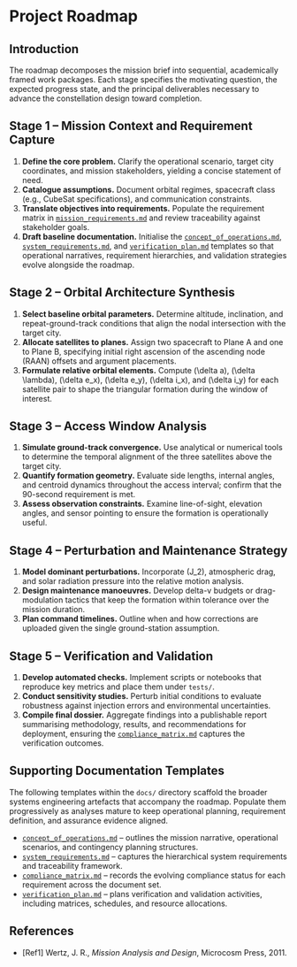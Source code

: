 # Project Roadmap

## Introduction
The roadmap decomposes the mission brief into sequential, academically framed work packages. Each stage specifies the motivating question, the expected progress state, and the principal deliverables necessary to advance the constellation design toward completion.

## Stage 1 – Mission Context and Requirement Capture
1. **Define the core problem.** Clarify the operational scenario, target city coordinates, and mission stakeholders, yielding a concise statement of need.
2. **Catalogue assumptions.** Document orbital regimes, spacecraft class (e.g., CubeSat specifications), and communication constraints.
3. **Translate objectives into requirements.** Populate the requirement matrix in [`mission_requirements.md`](mission_requirements.md) and review traceability against stakeholder goals.
4. **Draft baseline documentation.** Initialise the [`concept_of_operations.md`](concept_of_operations.md), [`system_requirements.md`](system_requirements.md), and [`verification_plan.md`](verification_plan.md) templates so that operational narratives, requirement hierarchies, and validation strategies evolve alongside the roadmap.

## Stage 2 – Orbital Architecture Synthesis
1. **Select baseline orbital parameters.** Determine altitude, inclination, and repeat-ground-track conditions that align the nodal intersection with the target city.
2. **Allocate satellites to planes.** Assign two spacecraft to Plane A and one to Plane B, specifying initial right ascension of the ascending node (RAAN) offsets and argument placements.
3. **Formulate relative orbital elements.** Compute \(\delta a\), \(\delta \lambda\), \(\delta e_x\), \(\delta e_y\), \(\delta i_x\), and \(\delta i_y\) for each satellite pair to shape the triangular formation during the window of interest.

## Stage 3 – Access Window Analysis
1. **Simulate ground-track convergence.** Use analytical or numerical tools to determine the temporal alignment of the three satellites above the target city.
2. **Quantify formation geometry.** Evaluate side lengths, internal angles, and centroid dynamics throughout the access interval; confirm that the 90-second requirement is met.
3. **Assess observation constraints.** Examine line-of-sight, elevation angles, and sensor pointing to ensure the formation is operationally useful.

## Stage 4 – Perturbation and Maintenance Strategy
1. **Model dominant perturbations.** Incorporate \(J_2\), atmospheric drag, and solar radiation pressure into the relative motion analysis.
2. **Design maintenance manoeuvres.** Develop delta-v budgets or drag-modulation tactics that keep the formation within tolerance over the mission duration.
3. **Plan command timelines.** Outline when and how corrections are uploaded given the single ground-station assumption.

## Stage 5 – Verification and Validation
1. **Develop automated checks.** Implement scripts or notebooks that reproduce key metrics and place them under `tests/`.
2. **Conduct sensitivity studies.** Perturb initial conditions to evaluate robustness against injection errors and environmental uncertainties.
3. **Compile final dossier.** Aggregate findings into a publishable report summarising methodology, results, and recommendations for deployment, ensuring the [`compliance_matrix.md`](compliance_matrix.md) captures the verification outcomes.

## Supporting Documentation Templates
The following templates within the `docs/` directory scaffold the broader systems engineering artefacts that accompany the roadmap. Populate them progressively as analyses mature to keep operational planning, requirement definition, and assurance evidence aligned.

- [`concept_of_operations.md`](concept_of_operations.md) – outlines the mission narrative, operational scenarios, and contingency planning structures.
- [`system_requirements.md`](system_requirements.md) – captures the hierarchical system requirements and traceability framework.
- [`compliance_matrix.md`](compliance_matrix.md) – records the evolving compliance status for each requirement across the document set.
- [`verification_plan.md`](verification_plan.md) – plans verification and validation activities, including matrices, schedules, and resource allocations.

## References
- [Ref1] Wertz, J. R., *Mission Analysis and Design*, Microcosm Press, 2011.
